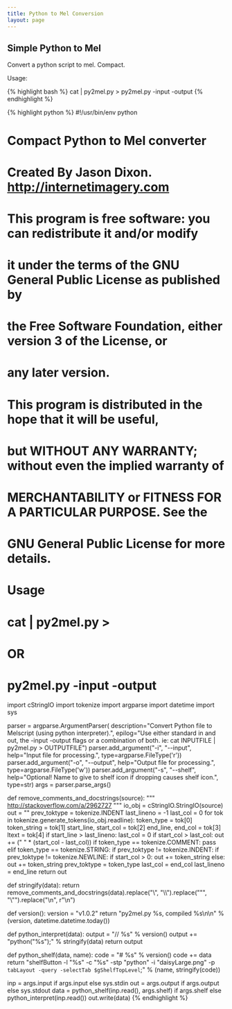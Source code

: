 ```yaml
---
title: Python to Mel Conversion
layout: page
---
```

## Simple Python to Mel

Convert a python script to mel. Compact.

Usage:

{% highlight bash %}
cat <inputFile> | py2mel.py > <outputFile>
py2mel.py -input <inputFile> -output <outputFile>
{% endhighlight %}


{% highlight python %}
#!/usr/bin/env python
# Compact Python to Mel converter
#
# Created By Jason Dixon. http://internetimagery.com
#
# This program is free software: you can redistribute it and/or modify
# it under the terms of the GNU General Public License as published by
# the Free Software Foundation, either version 3 of the License, or
# any later version.
#
# This program is distributed in the hope that it will be useful,
# but WITHOUT ANY WARRANTY; without even the implied warranty of
# MERCHANTABILITY or FITNESS FOR A PARTICULAR PURPOSE.  See the
# GNU General Public License for more details.


# Usage
# cat <inputFile> | py2mel.py > <outputFile>

# OR
# py2mel.py -input <inputFile> -output <outputFile>

import cStringIO
import tokenize
import argparse
import datetime
import sys

parser = argparse.ArgumentParser(
    description="Convert Python file to Melscript (using python interpreter).",
    epilog="Use either standard in and out, the -input -output flags or a combination of both. ie: cat INPUTFILE | py2mel.py > OUTPUTFILE")
parser.add_argument("-i", "--input", help="Input file for processing.", type=argparse.FileType('r'))
parser.add_argument("-o", "--output", help="Output file for processing.", type=argparse.FileType('w'))
parser.add_argument("-s", "--shelf", help="Optional! Name to give to shelf icon if dropping causes shelf icon.", type=str)
args = parser.parse_args()


def remove_comments_and_docstrings(source):
    """
    http://stackoverflow.com/a/2962727
    """
    io_obj = cStringIO.StringIO(source)
    out = ""
    prev_toktype = tokenize.INDENT
    last_lineno = -1
    last_col = 0
    for tok in tokenize.generate_tokens(io_obj.readline):
        token_type = tok[0]
        token_string = tok[1]
        start_line, start_col = tok[2]
        end_line, end_col = tok[3]
        ltext = tok[4]
        if start_line > last_lineno:
            last_col = 0
        if start_col > last_col:
            out += (" " * (start_col - last_col))
        if token_type == tokenize.COMMENT:
            pass
        elif token_type == tokenize.STRING:
            if prev_toktype != tokenize.INDENT:
                if prev_toktype != tokenize.NEWLINE:
                    if start_col > 0:
                        out += token_string
        else:
            out += token_string
        prev_toktype = token_type
        last_col = end_col
        last_lineno = end_line
    return out


def stringify(data):
    return remove_comments_and_docstrings(data).replace("\\", "\\\\").replace("\"", "\\\"").replace("\n", r"\n")


def version():
    version = "v1.0.2"
    return "py2mel.py %s, compiled %s\n\n" % (version, datetime.datetime.today())


def python_interpret(data):
    output = "// %s" % version()
    output += "python(\"%s\");" % stringify(data)
    return output


def python_shelf(data, name):
    code = "# %s" % version()
    code += data
    return "shelfButton -l \"%s\" -c \"%s\" -stp \"python\" -i \"daisyLarge.png\" -p `tabLayout -query -selectTab $gShelfTopLevel`;" % (name, stringify(code))

inp = args.input if args.input else sys.stdin
out = args.output if args.output else sys.stdout
data = python_shelf(inp.read(), args.shelf) if args.shelf else python_interpret(inp.read())
out.write(data)
{% endhighlight %}

